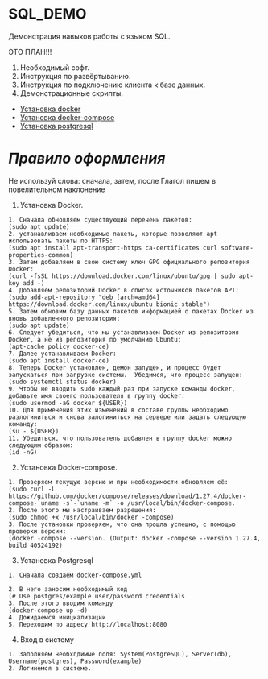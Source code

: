 # SQL_DEMO
Демонстрация навыков работы с языком SQL.

ЭТО ПЛАН!!!
1. Необходимый софт.
2. Инструкция по развёртыванию.
3. Инструкция по подключению клиента к базе данных.
4. Демонстрационные скрипты.

- [Установка docker](https://www.digitalocean.com/community/tutorials/docker-ubuntu-18-04-1-ru)
- [Установка docker-compose](https://docs.docker.com/compose/install/)
- [Установка postgresql](https://hub.docker.com/_/postgres)

# *Правило оформления*  
Не используй слова:  сначала, затем, после
Глагол пишем в повелительном наклонение

1. Установка Docker.
```
1. Сначала обновляем существующий перечень пакетов:
(sudo apt update)
2. устанавливаем необходимые пакеты, которые позволяют apt использовать пакеты по HTTPS:
(sudo apt install apt-transport-https ca-certificates curl software-properties-common)
3. Затем добавляем в свою систему ключ GPG официального репозитория Docker:
(curl -fsSL https://download.docker.com/linux/ubuntu/gpg | sudo apt-key add -)
4. Добавляем репозиторий Docker в список источников пакетов APT:
(sudo add-apt-repository "deb [arch=amd64] https://download.docker.com/linux/ubuntu bionic stable")
5. Затем обновим базу данных пакетов информацией о пакетах Docker из вновь добавленного репозитория:
(sudo apt update)
6. Следует убедиться, что мы устанавливаем Docker из репозитория Docker, а не из репозитория по умолчанию Ubuntu:
(apt-cache policy docker-ce)
7. Далее устанавливаем Docker:
(sudo apt install docker-ce)
8. Теперь Docker установлен, демон запущен, и процесс будет запускаться при загрузке системы.  Убедимся, что процесс запущен:
(sudo systemctl status docker)
9. Чтобы не вводить sudo каждый раз при запуске команды docker, добавьте имя своего пользователя в группу docker:
(sudo usermod -aG docker ${USER})
10. Для применения этих изменений в составе группы необходимо разлогиниться и снова залогиниться на сервере или задать следующую команду:
(su - ${USER})
11. Убедиться, что пользователь добавлен в группу docker можно следующим образом:
(id -nG)
```
2. Установка Docker-compose.
```
1. Проверяем текущую версию и при необходимости обновляем её:
(sudo curl -L https://github.com/docker/compose/releases/download/1.27.4/docker-compose-`uname -s`-`uname -m` -o /usr/local/bin/docker-compose. 
2. После этого мы настраиваем разрешения:
(sudo chmod +x /usr/local/bin/docker -compose)
3. После установки проверяем, что она прошла успешно, с помощью проверки версии:
(docker -compose --version. (Output: docker -compose --version 1.27.4, build 40524192)
```
3. Установка Postgresql
```
1. Сначала создаём docker-compose.yml

2. В него заносим необходимый код
(# Use postgres/example user/password credentials
3. После этого вводим команду
(docker-compose up -d)
4. Дожидаемся инициализации
5. Переходим по адресу http://localhost:8080  
```
4. Вход в систему 
```
1. Заполняем необхлдимые поля: System(PostgreSQL), Server(db), Username(postgres), Password(example)
2. Логинемся в системе.
```